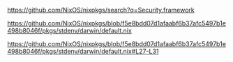 https://github.com/NixOS/nixpkgs/search?q=Security.framework

https://github.com/NixOS/nixpkgs/blob/f5e8bdd07d1afaabf6b37afc5497b1e498b8046f/pkgs/stdenv/darwin/default.nix

https://github.com/NixOS/nixpkgs/blob/f5e8bdd07d1afaabf6b37afc5497b1e498b8046f/pkgs/stdenv/darwin/default.nix#L27-L31
